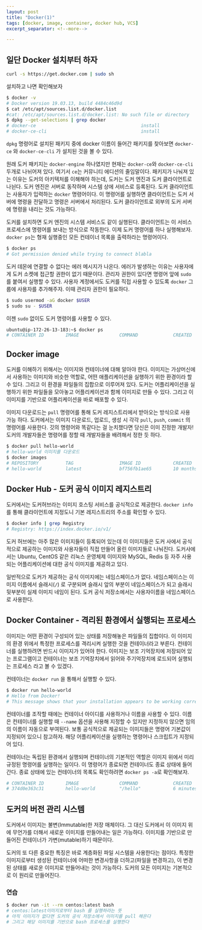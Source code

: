 ```yaml
---
layout: post
title: "Docker(1)"
tags: [docker, image, container, docker hub, VCS]
excerpt_separator: <!--more-->

---
```


## 일단 Docker 설치부터 하자

<!--more-->

```bash
curl -s https://get.docker.com | sudo sh
```

설치하고 나면 확인해보자

```bash
$ docker -v
# Docker version 19.03.13, build 4484c46d9d
$ cat /etc/apt/sources.list.d/docker.list
#cat: /etc/apt/sources.list.d/docker.list: No such file or directory
$ dpkg --get-selections | grep docker
# docker-ce                                       install
# docker-ce-cli                                   install
```

`dpkg` 명령어로 설치된 패키지 중에 docker 이름이 들어간 패키지를 찾아보면 `docker-ce` 와 `docker-ce-cli` 가 설치된 것을 볼 수 있다. 

원래 도커 패키지는 `docker-engine` 하나였지만 현재는 `docker-ce`와 `docker-ce-cli`두개로 나뉘어져 있다. 여기서 `ce`는 커뮤니티 에디션의 줄임말이다. 패키지가 나눠져 있는 이유는 도커의 아키텍처를 이해해야 하는데, 도커는 도커 엔진과 도커 클라이언트로 나뉜다. 도커 엔진은 서버로 동작하며 시스템 상에 서비스로 등록된다. 도커 클라이언트는 사용자가 입력하는  `docker` 명령어이다. 이 명령어를 실행하면 클라이언트는 도커 서버에 명령을 전달하고 명령은 서버에서 처리된다. 도커 클라이언트로 외부의 도커 서버에 명령을 내리는 것도 가능하다. 

도커를 설치하면 도커 엔진의 시스템 서비스도 같이 실행된다. 클라이언트는 이 서비스 프로세스에 명령어를 보내는 방식으로 작동한다. 이제 도커 명령어를 하나 실행해보자. `docker ps`는 형재 실행중인 모든 컨테이너 목록을 출력하라는 명령어이다. 

```bash
$ docker ps
# Got permission denied while trying to connect blabla
```

도커 데몬에 연결할 수 없다는 에러 메시지가 나온다. 에러가 발생하는 이유는 사용자에게 도커 소켓에 접근할 권한이 없기 때문이다. 관리자 권한이 있다면 명령어 앞에 `sudo`를 붙여서 실행할 수 있다. 사용자 계정에서도 도커를 직접 사용할 수 있도록 `docker` 그룹에 사용자를 추가해주자. 이때 관리자 권한이 필요하다.

```bash
$ sudo usermod -aG docker $USER
$ sudo su - $USER
```

이젠 `sudo` 없이도 도커 명령어를 사용할 수 있다.

```bash
ubuntu@ip-172-26-13-183:~$ docker ps
# CONTAINER ID        IMAGE               COMMAND             CREATED             STATUS              PORTS               NAMES

```

## Docker image

도커를 이해하기 위해서는 이미지와 컨테이너에 대해 알아야 한다. 이미지는 가상머신에서 사용하는 이미지와 비슷한 역할로, 어떤 애플리케이션을 실행하기 위한 환경이라 할 수 있다. 그리고 이 환경을 파일들의 집합으로 이루어져 있다. 도커는 어플리케이션을 실행하기 위한 파일들을 모아놓고 어플리케이션과 함께 이미지로 만들 수 있다. 그리고 이 이미지를 기반으로 어플리케이션을 바로 배포할 수 있다. 

이미지 다운로드는 `pull` 명령어를 통해 도커 레지스트리에서 받아오는 방식으로 사용 가능 하다. 도커에서는 이미지 다운로드, 업로드, 생성 시 각각 `pull`, `push`, `commit` 의 명령어를 사용한다. 깃의 명령어와 똑같다는 걸 눈치챘다면 당신은 이미 진정한 개발자! 도커의 개발자들은 명령어를 정할 때 개발자들을 배려해서 정한 듯 하다.

```bash
$ docker pull hello-world
# hello-world 이미지를 다운로드
$ docker images
# REPOSITORY          TAG                 IMAGE ID            CREATED             SIZE
# hello-world         latest              bf756fb1ae65        10 months ago       13.3kB
```



## Docker Hub - 도커 공식 이미지 레지스트리

도커에서는 도커허브라는 이미지 호스팅 서비스를 공식적으로 제공한다. `docker info`를 통해 클라이언트에 지정도니 기본 레지스트리의 주소를 확인할 수 있다.

```bash
$ docker info | grep Registry
# Registry: https://index.docker.io/v1/
```

도커 허브에는 아주 많은 이미지들이 등록되어 있는데 이 이미지들은 도커 사에서 공식적으로 제공하는 이미지와 사용자들이 직접 만들어 올린 이미지들로 나눠진다. 도커사에서는 Ubuntu, CentOS 같은 리눅스 운영체제 이미지와 MySQL, Redis 등 자주 사용되는 어플리케이션에 대한 공식 이미지를 제공하고 있다. 

일반적으로 도커가 제공하는 공식 이미지에는 네임스페이스가 없다. 네임스페이스는 이미지 이름에서 슬래시(`/`) 로 구분되며 슬래시 앞의 부분이 네임스페이스가 되고 슬래시 뒷부분이 실제 이미지 네임이 된다. 도커 공식 저장소에서는 사용자이름을 네임스페이스로 사용한다. 

## Docker Container - 격리된 환경에서 실행되는 프로세스

이미지는 어떤 환경이 구성되어 있는 상태를 저장해놓은 파일들의 집합이다. 이 이미지의 환경 위에서 특정한 프로세스를 격리시켜 실행한 것을 컨테이너라고 부른다. 컨테이너를 실행하려면 반드시 이미지가 있어야 한다. 이미지는 보조 기억장치에 저장되어 있는 프로그램이고 컨테이너는 보조 기억장치에서 읽어와 주기억장치에 로드되어 실행되는 프로세스 라고 볼 수 있겠다. 

컨테이너는 `docker run` 을 통해서 실행할 수 있다. 

```bash
$ docker run hello-world
# Hello from Docker!
# This message shows that your installation appears to be working correctly.
```

컨테이너를 조작할 때에는 컨테이너 아이디를 사용하거나 이름을 사용할 수 있다. 이름은 컨테이너를 실행할 때 `--name` 옵션을 사용해 지정할 수 있지만 지정하지 않으면 임의의 이름이 자동으로 부여된다. 보통 공식적으로 제공되는 이미지들은 명령어 기본값이 지정되어 있으니 참고하자. 해당 어플리케이션을 실행하는 명령어나 스크립트가 지정되어 있다. 

컨테이너는 독립된 환경에서 실행되며 컨테이너의 기본적인 역할은 이미지 위에서 미리 규정된 명령어를 실행하는 일이다. 이 명령어가 종료되면 컨테이너도 종료 상태에 들어간다. 종료 상태에 있는 컨테이너의 목록도 확인하려면 `docker ps -a`로 확인해보자.

```bash
# CONTAINER ID        IMAGE               COMMAND             CREATED             STATUS                     PORTS               NAMES
# 374d0e363c31        hello-world         "/hello"            6 minutes ago       Exited (0) 6 minutes ago                       distracted_chebyshev
```

## 도커의 버전 관리 시스템

도커에서 이미지는 불변(Immutable)한 저장 매체이다. 그 대신 도커에서 이 이미지 위에 무언가를 더해서 새로운 이미지를 만들어내는 일은 가능하다. 이미지를 기반으로 만들어진 컨테이너가 가변(mutable)하기 때문이다. 

도커의 또 다른 중요한 특징은 바로 계층화된 파일 시스템을 사용한다는 점이다.  특정한 이미지로부터 생성된 컨테이너에 어떠한 변경사항을 더하고(파일을 변경하고), 이 변경된 상태를 새로운 이미지로 만들어내는 것이 가능하다. 도커의 모든 이미지는 기본적으로 이 원리로 만들어진다. 

### 연습
```bash
$ docker run -it --rm centos:latest bash
# centos:latest이미지로부터 bash 를 실행하라는 뜻
# 아직 이미지가 없다면 도커의 공식 저장소에서 이미지를 pull 해온다
# 그리고 해당 이미지를 기반으로 bash 프로세스를 실행한다
```
